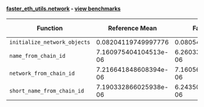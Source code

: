 #### [faster_eth_utils.network](https://github.com/BobTheBuidler/faster-eth-utils/blob/runners/faster_eth_utils/network.py) - [view benchmarks](https://github.com/BobTheBuidler/faster-eth-utils/blob/runners/benchmarks/test_network_benchmarks.py)

| Function | Reference Mean | Faster Mean | % Change | Speedup (%) | x Faster | Faster |
|----------|---------------|-------------|----------|-------------|----------|--------|
| `initialize_network_objects` | 0.08204119749997776 | 0.08054842900000547 | 1.82% | 1.85% | 1.02x | ✅ |
| `name_from_chain_id` | 7.160975404104513e-06 | 6.26033938448929e-06 | 12.58% | 14.39% | 1.14x | ✅ |
| `network_from_chain_id` | 7.216641848608394e-06 | 7.160561753508896e-06 | 0.78% | 0.78% | 1.01x | ✅ |
| `short_name_from_chain_id` | 7.190332866025938e-06 | 6.24350465571396e-06 | 13.17% | 15.17% | 1.15x | ✅ |
